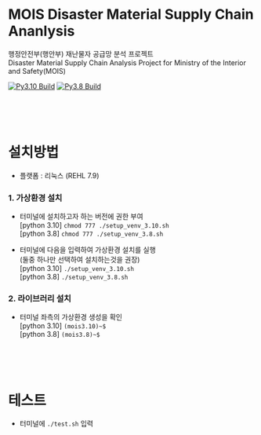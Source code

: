 # MOIS Disaster Material Supply Chain Ananlysis

행정안전부(행안부) 재난물자 공급망 분석 프로젝트 \
Disaster Material Supply Chain Analysis Project for Ministry of the Interior and Safety(MOIS)

[![Py3.10 Build](https://github.com/ba-bimatrix/MOIS/actions/workflows/Py3.10%20Build.yml/badge.svg)](https://github.com/ba-bimatrix/MOIS/actions/workflows/Py3.10%20Build.yml)
[![Py3.8 Build](https://github.com/ba-bimatrix/MOIS/actions/workflows/Py3.8%20Build.yml/badge.svg)](https://github.com/ba-bimatrix/MOIS/actions/workflows/Py3.8%20Build.yml)

<br><br><br>

# 설치방법
- 플랫폼 : 리눅스 (REHL 7.9)

### 1. 가상환경 설치
- 터미널에 설치하고자 하는 버전에 권한 부여 
  <br> [python 3.10] ```chmod 777 ./setup_venv_3.10.sh```
  <br> [python 3.8] ```chmod 777 ./setup_venv_3.8.sh```
  
  
- 터미널에 다음을 입력하여 가상환경 설치를 실행 
  <br> (둘중 하나만 선택하여 설치하는것을 권장)
  <br> [python 3.10] ```./setup_venv_3.10.sh```
  <br> [python 3.8] ```./setup_venv_3.8.sh```
  
### 2. 라이브러리 설치
- 터미널 좌측의 가상환경 생성을 확인 
  <br> [python 3.10] ```(mois3.10)~$```
  <br> [python 3.8] ```(mois3.8)~$```
  
<br><br><br>

# 테스트
- 터미널에 ```./test.sh``` 입력

